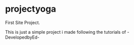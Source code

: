 # projectyoga
First Site Project.


This is just a simple project i made following the tutorials of -DevelopedbyEd- 
